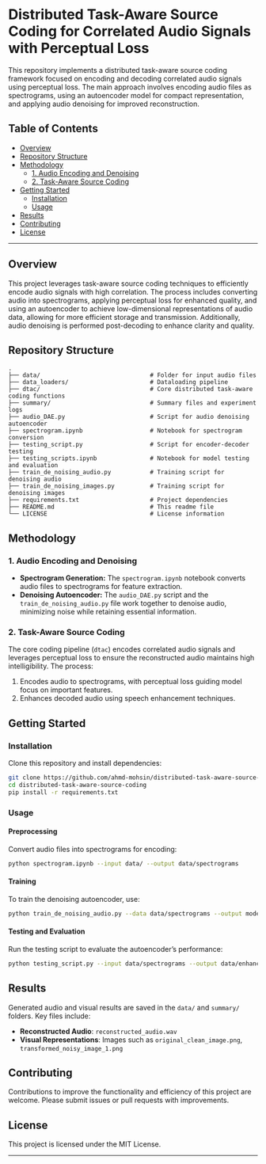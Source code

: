 # Distributed Task-Aware Source Coding for Correlated Audio Signals with Perceptual Loss

This repository implements a distributed task-aware source coding framework focused on encoding and decoding correlated audio signals using perceptual loss. The main approach involves encoding audio files as spectrograms, using an autoencoder model for compact representation, and applying audio denoising for improved reconstruction.

## Table of Contents

- [Overview](#overview)
- [Repository Structure](#repository-structure)
- [Methodology](#methodology)
  - [1. Audio Encoding and Denoising](#1-audio-encoding-and-denoising)
  - [2. Task-Aware Source Coding](#2-task-aware-source-coding)
- [Getting Started](#getting-started)
  - [Installation](#installation)
  - [Usage](#usage)
- [Results](#results)
- [Contributing](#contributing)
- [License](#license)

---

## Overview

This project leverages task-aware source coding techniques to efficiently encode audio signals with high correlation. The process includes converting audio into spectrograms, applying perceptual loss for enhanced quality, and using an autoencoder to achieve low-dimensional representations of audio data, allowing for more efficient storage and transmission. Additionally, audio denoising is performed post-decoding to enhance clarity and quality.

## Repository Structure

```plaintext
.
├── data/                               # Folder for input audio files
├── data_loaders/                       # Dataloading pipeline
├── dtac/                               # Core distributed task-aware coding functions
├── summary/                            # Summary files and experiment logs
├── audio_DAE.py                        # Script for audio denoising autoencoder
├── spectrogram.ipynb                   # Notebook for spectrogram conversion
├── testing_script.py                   # Script for encoder-decoder testing
├── testing_scripts.ipynb               # Notebook for model testing and evaluation
├── train_de_noising_audio.py           # Training script for denoising audio
├── train_de_noising_images.py          # Training script for denoising images
├── requirements.txt                    # Project dependencies
├── README.md                           # This readme file
└── LICENSE                             # License information
```

## Methodology

### 1. Audio Encoding and Denoising

- **Spectrogram Generation:** The `spectrogram.ipynb` notebook converts audio files to spectrograms for feature extraction.
- **Denoising Autoencoder:** The `audio_DAE.py` script and the `train_de_noising_audio.py` file work together to denoise audio, minimizing noise while retaining essential information.

### 2. Task-Aware Source Coding

The core coding pipeline (`dtac`) encodes correlated audio signals and leverages perceptual loss to ensure the reconstructed audio maintains high intelligibility. The process:
1. Encodes audio to spectrograms, with perceptual loss guiding model focus on important features.
2. Enhances decoded audio using speech enhancement techniques.

## Getting Started

### Installation

Clone this repository and install dependencies:

```bash
git clone https://github.com/ahmd-mohsin/distributed-task-aware-source-coding.git
cd distributed-task-aware-source-coding
pip install -r requirements.txt
```

### Usage

#### Preprocessing

Convert audio files into spectrograms for encoding:

```bash
python spectrogram.ipynb --input data/ --output data/spectrograms
```

#### Training

To train the denoising autoencoder, use:

```bash
python train_de_noising_audio.py --data data/spectrograms --output models/
```

#### Testing and Evaluation

Run the testing script to evaluate the autoencoder’s performance:

```bash
python testing_script.py --input data/spectrograms --output data/enhanced_audio
```

## Results

Generated audio and visual results are saved in the `data/` and `summary/` folders. Key files include:
- **Reconstructed Audio**: `reconstructed_audio.wav`
- **Visual Representations**: Images such as `original_clean_image.png`, `transformed_noisy_image_1.png`

## Contributing

Contributions to improve the functionality and efficiency of this project are welcome. Please submit issues or pull requests with improvements.

## License

This project is licensed under the MIT License.

--- 


